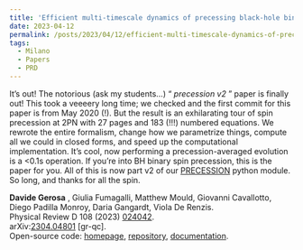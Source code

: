 ```yaml
---
title: 'Efficient multi-timescale dynamics of precessing black-hole binaries'
date: 2023-04-12
permalink: /posts/2023/04/12/efficient-multi-timescale-dynamics-of-precessing-black-hole-binaries
tags:
  - Milano
  - Papers
  - PRD
---
```


It’s out! The notorious (ask my students…) “ _precession v2_ ” paper is finally out! This took a veeeery long time; we checked and the first commit for this paper is from May 2020 (!). But the result is an exhilarating tour of spin precession at 2PN with 27 pages and 183 (!!!) numbered equations. We rewrote the entire formalism, change how we parametrize things, compute all we could in closed forms, and speed up the computational implementation. It’s cool, now performing a precession-averaged evolution is a <0.1s operation. If you’re into BH binary spin precession, this is the paper for you. All of this is now part v2 of our [PRECESSION](<../../../../../index.html?p=658>) python module. So long, and thanks for all the spin.

**Davide Gerosa** , Giulia Fumagalli, Matthew Mould, Giovanni Cavallotto, Diego Padilla Monroy, Daria Gangardt, Viola De Renzis.  
Physical Review D 108 (2023) [024042](<https://journals.aps.org/prd/abstract/10.1103/PhysRevD.108.024042>).  
arXiv:[](<https://arxiv.org/abs/2204.00026>)[](<https://arxiv.org/abs/2204.03423>)[2304.04801](<https://arxiv.org/abs/2304.04801>) [gr-qc].  
Open-source code: [homepage](<../../../../../index.html?p=658>), [repository](<https://github.com/dgerosa/precession>), [documentation](<http://dgerosa.github.io/precession/>).

